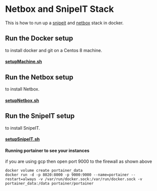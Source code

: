 # Netbox and SnipeIT Stack
This is how to run up a [snipeit](https://snipeitapp.com/) and [netbox](https://github.com/netbox-community/netbox-docker) stack in docker.

## Run the Docker setup 
to install docker and git on a Centos 8 machine.
#### [setupMachine.sh](setupMachine.sh)

## Run the Netbox setup 
to install Netbox.
#### [setupNetbox.sh](setupNetbox.sh)

## Run the SnipeIT setup 
to install SnipeIT.
#### [setupSnipeIT.sh](setupSnipeIT.sh)

#### Running portainer to see your instances
if you are using gcp then open port 9000 to the firewall as shown above
```
docker volume create portainer_data
docker run -d -p 8020:8000 -p 9000:9000 --name=portainer --restart=always -v /var/run/docker.sock:/var/run/docker.sock -v portainer_data:/data portainer/portainer
```